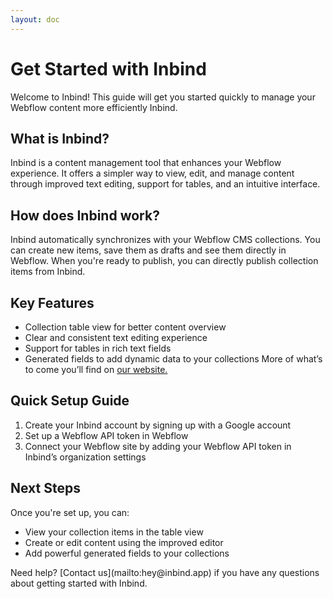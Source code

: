 ```yaml
---
layout: doc
---
```


# Get Started with Inbind
Welcome to Inbind! This guide will get you started quickly to manage your Webflow content more efficiently Inbind.

## What is Inbind?

Inbind is a content management tool that enhances your Webflow experience. It offers a simpler way to view, edit, and manage content through improved text editing, support for tables, and an intuitive interface.

## How does Inbind work?
Inbind automatically synchronizes with your Webflow CMS collections. You can create new items, save them as drafts and see them directly in Webflow. When you're ready to publish, you can directly publish collection items from Inbind.

## Key Features

- Collection table view for better content overview
- Clear and consistent text editing experience
- Support for tables in rich text fields
- Generated fields to add dynamic data to your collections
More of what’s to come you’ll find on [our website.](https://inbind.app/)

## Quick Setup Guide

1. Create your Inbind account by signing up with a Google account
2. Set up a Webflow API token in Webflow
3. Connect your Webflow site by adding your Webflow API token in Inbind’s organization settings


## Next Steps

Once you're set up, you can:

- View your collection items in the table view
- Create or edit content using the improved editor
- Add powerful generated fields to your collections

<aside>
Need help? [Contact us](mailto:hey@inbind.app) if you have any questions about getting started with Inbind.
</aside>
